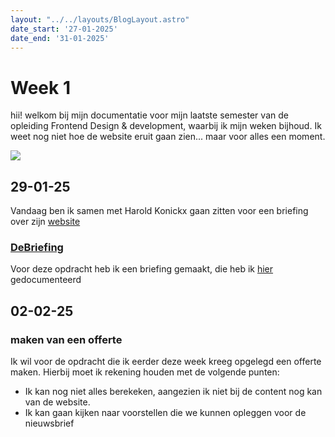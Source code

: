 ```yaml
---
layout: "../../layouts/BlogLayout.astro"
date_start: '27-01-2025'
date_end: '31-01-2025'
---
```


# Week 1 
hii! welkom bij mijn documentatie voor mijn laatste semester van de opleiding Frontend Design & development, waarbij ik mijn weken bijhoud. Ik weet nog niet hoe de website eruit gaan zien... maar voor alles een moment. 

![](https://media2.giphy.com/media/v1.Y2lkPTc5MGI3NjExdTE4Z21jbXRoMW9xaTFoYWhtMml2dDRhbHU0amVic3Y2czQzYnlwZyZlcD12MV9naWZzX3NlYXJjaCZjdD1n/Vwz4zdntMXrUY/200.webp)

## 29-01-25
Vandaag ben ik samen met Harold Konickx gaan zitten voor een briefing over zijn [website](https://www.haroldk.nl/)

### [DeBriefing](../Projecten/haroldk/DeBriefing.md)

Voor deze opdracht heb ik een briefing gemaakt, die heb ik [hier](![](https://media2.giphy.com/media/MNmyTin5qt5LSXirxd/200.webp?cid=790b7611xzbmdehkpxmujwxfx3jt6tgg5l0mg8o27b6m1ji8&ep=v1_gifs_search&rid=200.webp&ct=g)) gedocumenteerd

## 02-02-25
### maken van een offerte
Ik wil voor de opdracht die ik eerder deze week kreeg opgelegd een offerte maken. Hierbij moet ik rekening houden met de volgende punten:

* Ik kan nog niet alles berekeken, aangezien ik niet bij de content nog kan van de website. 
* Ik kan gaan kijken naar voorstellen die we kunnen opleggen voor de nieuwsbrief

